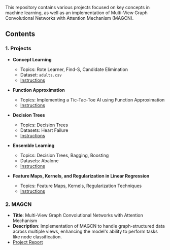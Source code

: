 
This repository contains various projects focused on key concepts in machine learning, as well as an implementation of Multi-View Graph Convolutional Networks with Attention Mechanism (MAGCN).

## Contents

### 1. Projects
- **Concept Learning**
  - Topics: Rote Learner, Find-S, Candidate Elimination
  - Dataset: `adults.csv`
  - [Instructions](https://github.com/itsatefe/Machine-Learning/tree/master/Concept-Learning)

- **Function Approximation**
  - Topics: Implementing a Tic-Tac-Toe AI using Function Approximation
  - [Instructions](https://github.com/itsatefe/Machine-Learning/tree/master/Function-Approximation)

- **Decision Trees**
  - Topics: Decision Trees
  - Datasets: Heart Failure
  - [Instructions](https://github.com/itsatefe/Machine-Learning/tree/master/Decision-Tree)

- **Ensemble Learning**
  - Topics: Decision Trees, Bagging, Boosting
  - Datasets: Abalone
  - [Instructions](https://github.com/itsatefe/Machine-Learning/tree/master/Ensemble-Learning)

- **Feature Maps, Kernels, and Regularization in Linear Regression**
  - Topics: Feature Maps, Kernels, Regularization Techniques
  - [Instructions](https://github.com/itsatefe/Machine-Learning/tree/master/Feature_Maps-Kernels_Regularization)

### 2. MAGCN
- **Title**: Multi-View Graph Convolutional Networks with Attention Mechanism
- **Description**: Implementation of MAGCN to handle graph-structured data across multiple views, enhancing the model's ability to perform tasks like node classification.
- [Project Report](https://github.com/itsatefe/Machine-Learning/tree/master/Multi-View-GCN)
